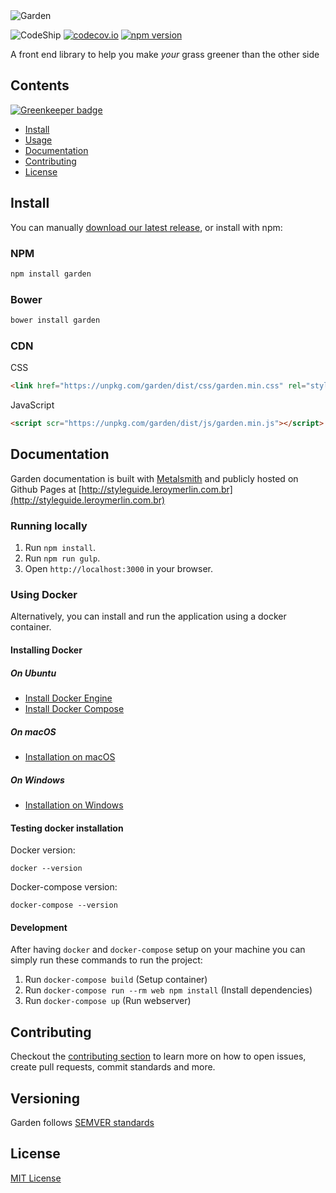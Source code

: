 <img src="docs/images/garden.png" alt="Garden">

![CodeShip](https://codeship.com/projects/7aa22b80-d3f1-0133-7a36-1e4d5c815c8f/status?branch=master)
[![codecov.io](https://codecov.io/github/leroy-merlin-br/garden/coverage.svg?branch=master)](https://codecov.io/github/leroy-merlin-br/garden?branch=master)
[![npm version](https://badge.fury.io/js/garden.svg)](https://badge.fury.io/js/garden)


A front end library to help you make *​your*​ grass greener than the other side


## Contents

[![Greenkeeper badge](https://badges.greenkeeper.io/leroy-merlin-br/garden.svg)](https://greenkeeper.io/)

- [Install](#install)
- [Usage](#usage)
- [Documentation](#documentation)
- [Contributing](#contributing)
- [License](#license)

## Install
You can manually [download our latest release](#latest-release-link), or install with npm:

### NPM
```sh
npm install garden
```

### Bower
```sh
bower install garden
```

### CDN

CSS

```html
<link href="https://unpkg.com/garden/dist/css/garden.min.css" rel="stylesheet">
```

JavaScript

```html
<script scr="https://unpkg.com/garden/dist/js/garden.min.js"></script>
```

## Documentation
Garden documentation is built with [Metalsmith](http://www.metalsmith.io/) and publicly hosted on Github Pages at [http://styleguide.leroymerlin.com.br](http://styleguide.leroymerlin.com.br)

### Running locally

1. Run `npm install`.
2. Run `npm run gulp`.
3. Open `http://localhost:3000` in your browser.

### Using Docker
Alternatively, you can install and run the application using a docker container.

#### Installing Docker

##### On Ubuntu
- [Install Docker Engine](https://docs.docker.com/engine/installation/linux/ubuntulinux/)
- [Install Docker Compose](https://docs.docker.com/compose/install/)

##### On macOS
- [Installation on macOS](https://docs.docker.com/engine/installation/mac/)

##### On Windows
- [Installation on Windows](https://docs.docker.com/engine/installation/windows/)

#### Testing docker installation
Docker version:
```console
docker --version
```
Docker-compose version:
```console
docker-compose --version
```

#### Development
After having  `docker` and `docker-compose` setup on your machine you can simply run these commands to run the project:

1. Run `docker-compose build` (Setup container)
2. Run `docker-compose run --rm web npm install` (Install dependencies)
3. Run `docker-compose up` (Run webserver)

## Contributing
Checkout the [contributing section](https://github.com/leroy-merlin-br/garden/blob/master/CONTRIBUTING.md) to learn more on how to open issues, create pull requests, commit standards and more.

## Versioning
Garden follows [SEMVER standards](http://semver.org/)

## License
[MIT License](https://github.com/leroy-merlin-br/garden/blob/master/LICENSE)
